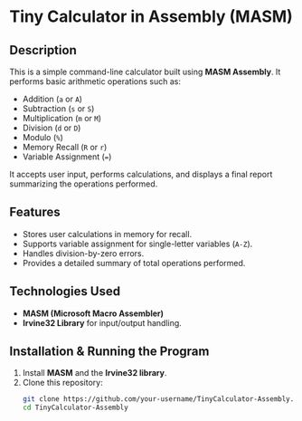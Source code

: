 # Tiny Calculator in Assembly (MASM)

## Description
This is a simple command-line calculator built using **MASM Assembly**. It performs basic arithmetic operations such as:
- Addition (`a` or `A`)
- Subtraction (`s` or `S`)
- Multiplication (`m` or `M`)
- Division (`d` or `D`)
- Modulo (`%`)
- Memory Recall (`R` or `r`)
- Variable Assignment (`=`)

It accepts user input, performs calculations, and displays a final report summarizing the operations performed.

## Features
- Stores user calculations in memory for recall.
- Supports variable assignment for single-letter variables (`A-Z`).
- Handles division-by-zero errors.
- Provides a detailed summary of total operations performed.

## Technologies Used
- **MASM (Microsoft Macro Assembler)**
- **Irvine32 Library** for input/output handling.

## Installation & Running the Program
1. Install **MASM** and the **Irvine32 library**.
2. Clone this repository:
   ```bash
   git clone https://github.com/your-username/TinyCalculator-Assembly.git
   cd TinyCalculator-Assembly

